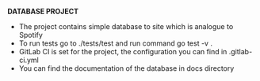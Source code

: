 **DATABASE PROJECT**
- The project contains simple database to site which is analogue to Spotify
- To run tests go to ./tests/test and run command go test -v .
- GitLab CI is set for the project, the configuration you can find in .gitlab-ci.yml
- You can find the documentation of the database in docs directory
